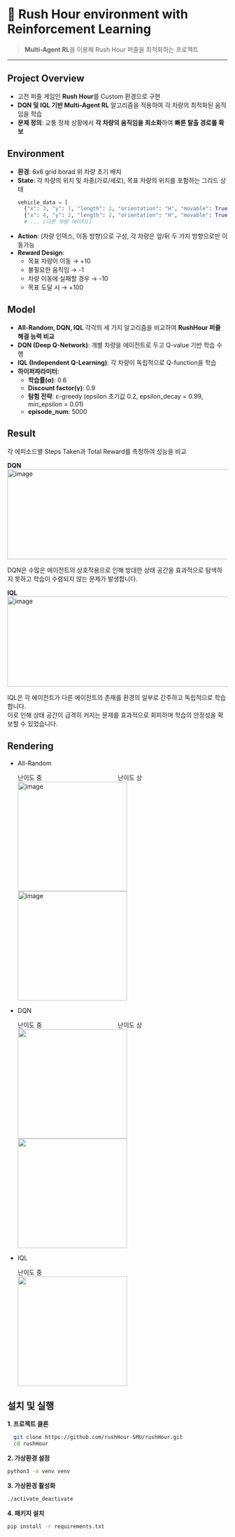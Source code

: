 # 🚦 Rush Hour environment with Reinforcement Learning

> **Multi-Agent RL**을 이용해 Rush Hour 퍼즐을 최적화하는 프로젝트

---

## Project Overview
 - 고전 퍼즐 게임인 **Rush Hour**를 Custom 환경으로 구현  
 - **DQN 및 IQL 기반 Multi-Agent RL** 알고리즘을 적용하여 각 차량의 최적화된 움직임을 학습
- **문제 정의**: 교통 정체 상황에서 **각 차량의 움직임을 최소화**하여 **빠른 탈출 경로를 확보**
 

## Environment
- **환경**: 6x6 grid borad 위 차량 초기 배치
- **State**: 각 차량의 위치 및 차종(가로/세로), 목표 차량의 위치를 포함하는 그리드 상태
  ```Python
  vehicle_data = [
    {"x": 3, "y": 1, "length": 2, "orientation": "H", "movable": True}, # 목표 차량
    {"x": 4, "y": 2, "length": 2, "orientation": "H", "movable": True},
    # ... (다른 차량 데이터)]
  ```
- **Action**: (차량 인덱스, 이동 방향)으로 구성, 각 차량은 앞/뒤 두 가지 방향으로만 이동가능
- **Reward Design**:
  - 목표 차량이 이동 → +10
  - 불필요한 움직임 → -1
  - 차량 이동에 실패할 경우 → -10
  - 목표 도달 시 → +100
 
## Model
- **All-Random, DQN, IQL** 각각의 세 가지 알고리즘을 비교하여 **RushHour 퍼즐 해결 능력 비교**
- **DQN (Deep Q-Network)**: 개별 차량을 에이전트로 두고 Q-value 기반 학습 수행
- **IQL (Independent Q-Learning)**: 각 차량이 독립적으로 Q-function을 학습
- **하이퍼파라미터:**
  - **학습률(α)**: 0.6
  - **Discount factor(γ)**: 0.9
  - **탐험 전략**: ε-greedy (epsilon 초기값 0.2, epsilon_decay = 0.99, min_epsilon = 0.01)
  - **episode_num**: 5000

## Result
각 에피소드별 Steps Taken과 Total Reward를 측정하여 성능을 비교
<div align="left">
  <b>DQN </b>
  </div>
  <img width="620" height="206" alt="image" src="https://github.com/user-attachments/assets/82583fc1-dd45-41d0-aa5d-c63e04f9c8d1" />
  
DQN은 수많은 에이전트의 상호작용으로 인해 방대한 상태 공간을 효과적으로 탐색하지 못하고 학습이 수렴되지 않는 문제가 발생합니다.
  <div align="left">
   <b>IQL</b>
  </div>
  <img width="620" height="206" alt="image" src="https://github.com/user-attachments/assets/21c852b1-791b-4dd4-ab98-53c83934da38" />
 
IQL은 각 에이전트가 다른 에이전트의 존재를 환경의 일부로 간주하고 독립적으로 학습합니다. 
<br>
이로 인해 상태 공간이 급격히 커지는 문제를 효과적으로 회피하며 학습의 안정성을 확보할 수 있었습니다.

## Rendering
- All-Random
  <div align="left">
  난이도 중 &nbsp;&nbsp;&nbsp;&nbsp;&nbsp;&nbsp;&nbsp;&nbsp;&nbsp;&nbsp;&nbsp;&nbsp;&nbsp;&nbsp;&nbsp;&nbsp;&nbsp;&nbsp;&nbsp;&nbsp;&nbsp;&nbsp;&nbsp;&nbsp;&nbsp;&nbsp;&nbsp;&nbsp;&nbsp;&nbsp;&nbsp;&nbsp;&nbsp;&nbsp;&nbsp;&nbsp;&nbsp;&nbsp;&nbsp;&nbsp;&nbsp;&nbsp; 난이도 상
  </div>
  <div align="left">
  <img width="250" height="250" alt="image" src="https://github.com/user-attachments/assets/d2e037a8-d7bc-4975-8b34-09f673ccf40b" />
  <img width="250" height="250" alt="image" src="https://github.com/user-attachments/assets/b4944fb8-8f27-462b-8de6-d3affe40d80f" />
  </div>
- DQN
  <div align="left">
  난이도 중 &nbsp;&nbsp;&nbsp;&nbsp;&nbsp;&nbsp;&nbsp;&nbsp;&nbsp;&nbsp;&nbsp;&nbsp;&nbsp;&nbsp;&nbsp;&nbsp;&nbsp;&nbsp;&nbsp;&nbsp;&nbsp;&nbsp;&nbsp;&nbsp;&nbsp;&nbsp;&nbsp;&nbsp;&nbsp;&nbsp;&nbsp;&nbsp;&nbsp;&nbsp;&nbsp;&nbsp;&nbsp;&nbsp;&nbsp;&nbsp;&nbsp;&nbsp; 난이도 상
  <div align="left">
  <img src="https://github.com/user-attachments/assets/fb0748fa-d07f-407b-ae54-86983303863f" width="250"/>
  <img src="https://github.com/user-attachments/assets/baac4b98-ca13-4280-b64e-24058cc9147c" width="250"/>
  </div>

- IQL
  <div align="left">
  난이도 중
  </div>
  <div align="left">
  <img src="https://github.com/user-attachments/assets/529c6aca-2321-4281-b41c-77ca0bbebe70" width="250"/>
  </div>

## 설치 및 실행
 **1. 프로젝트 클론**
```bash
  git clone https://github.com/rushHour-SMU/rushHour.git
  cd rushHour
  ```
 **2. 가상환경 설정**
```bash
python3 -m venv venv
```
 **3. 가상환경 활성화**
```bash
./activate_deactivate
```

 **4. 패키지 설치**
```bash
pip install -r requirements.txt
```
